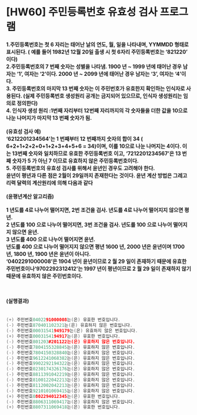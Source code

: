 # [HW60] 주민등록번호 유효성 검사 프로그램


<h4>

1.주민등록번호는 첫 6 자리는 태어난 날의 연도, 월, 일을 나타내며, YYMMDD 형태로 표시된다.
( 예를 들어 1982년 12월 20일 출생 시 첫 6자리 주민등록번호는 ‘821220’ 이다)</br>
2.주민등록번호의 7 번째 숫자는 성별을 나타냄.
1900 년 ~ 1999 년에 태어난 경우 남자는 ‘1’, 여자는 ‘2’이다. 2000 년 ~ 2099 년에 태어난 경우 남자는 ‘3’, 여자는 ‘4’이다.</br>
3. 주민등록번호의 마지막 13 번째 숫자는 이 주민번호가 유효한지 확인하는 인식자로 사용된다. (실제 주민등록번호 생성원리 공개는 금지되어 있으므로, 인식자 생성원리는 임의로 정의한다)</br>
4. 인식자 생성 원리 :1번째 자리부터 12번째 자리까지의 각 숫자들을 더한 값을 10으로 나눈 나머지가 마지막 13 번째 숫자가 됨.</br></br>
(유효성 검사 예)</br>
‘6212201234564’는 1 번째부터 12 번째까지 숫자의 합이 34 ( 6+2+1+2+2+0+1+2+3+4+5+6 = 34)이며, 이를 10으로 나눈 나머지는 4이다. 이는 13번째 숫자와 일치하므로 유효한 주민등록번호 이고, ‘7212201234567’은 13 번째 숫자가 5 가 아닌 7 이므로 유효하지 않은 주민등록번호이다.</br>
5. 주민등록번호의 유효성 검사를 위해서 윤년인 경우도 고려해야 한다.</br>
윤년이 평년과 다른 점은 2월이 29일까지 존재한다는 것이다. 윤년 계산 방법은 그레고리력 달력의 계산원리에 의해 다음과 같다
</br></br>
(윤평년계산 알고리즘)</br></br>
1 년도를 4로 나누어 떨어지면, 2번 조건을 검사.
년도를 4로 나누어 떨어지지 않으면 평년.</br>
2 년도를 100 으로 나누어 떨어지면, 3번 조건을 검사.
년도를 100 으로 나누어 떨어지지 않으면 윤년. </br>
3 년도를 400 으로 나누어 떨어지면 윤년.</br>
년도를 400 으로 나누어 떨어지지 않으면 평년
1600 년, 2000 년은 윤년이며 1700 년, 1800 년, 1900 년은 윤년이 아니다.</br>
‘0402291000008’은 1904 년이 윤년이므로 2 월 29 일이 존재하기 때문에 유효한 주민번호이나‘9702292312412’는 1997 년이 평년이므로 2 월 29 일이 존재하지 않기 때문에 유효하지 않은 주민번호이다.



</br></br>
(실행결과)
</br></br></h4>

```cpp
(+) 주민번호0402291000008는(은) 유효한 번호입니다.
(-) 주민번호870401102321는(은) 유효하지 않은 번호입니다. 
(-) 주민번호00031541949179는(은) 유효하지 않은 번호입니다.
(+) 주민번호0003154194917는(은) 유효한 번호입니다.
(-) 주민번호801203#201122는(은) 유효하지 않은 번호입니다.
(-) 주민번호7804155328845는(은) 유효하지 않은 번호입니다. 
(-) 주민번호7804150328840는(은) 유효하지 않은 번호입니다. 
(-) 주민번호9612241068382는(은) 유효하지 않은 번호입니다. 
(-) 주민번호9902292194322는(은) 유효하지 않은 번호입니다. 
(-) 주민번호0230174326176는(은) 유효하지 않은 번호입니다. 
(-) 주민번호8811391042219는(은) 유효하지 않은 번호입니다. 
(-) 주민번호8100122042213는(은) 유효하지 않은 번호입니다. 
(-) 주민번호8112002042213는(은) 유효하지 않은 번호입니다. 
(-) 주민번호9210101069415는(은) 유효하지 않은 번호입니다. 
(+) 주민번호0802294012345는(은) 유효한 번호입니다.
(-) 주민번호8806311069417는(은) 유효하지 않은 번호입니다. 
(+) 주민번호8807311069418는(은) 유효한 번호입니다.
```